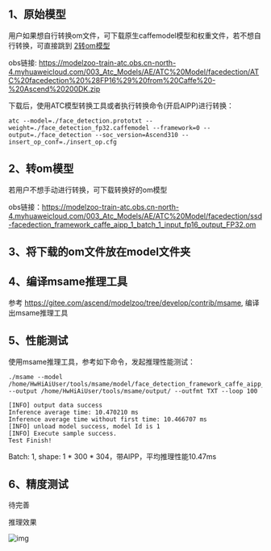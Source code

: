 ## 1、原始模型
用户如果想自行转换om文件，可下载原生caffemodel模型和权重文件，若不想自行转换，可直接跳到 [2转om模型](#转om模型) 

obs链接: https://modelzoo-train-atc.obs.cn-north-4.myhuaweicloud.com/003_Atc_Models/AE/ATC%20Model/facedection/ATC%20facedection%20%28FP16%29%20from%20Caffe%20-%20Ascend%20200DK.zip

下载后，使用ATC模型转换工具或者执行转换命令(开启AIPP)进行转换：
```
atc --model=./face_detection.prototxt --weight=./face_detection_fp32.caffemodel --framework=0 --output=./face_detection --soc_version=Ascend310 --insert_op_conf=./insert_op.cfg
```


## 2、转om模型
若用户不想手动进行转换，可下载转换好的om模型

obs链接：https://modelzoo-train-atc.obs.cn-north-4.myhuaweicloud.com/003_Atc_Models/AE/ATC%20Model/facedection/ssd-facedection_framework_caffe_aipp_1_batch_1_input_fp16_output_FP32.om


## 3、将下载的om文件放在model文件夹

## 4、编译msame推理工具
参考 https://gitee.com/ascend/modelzoo/tree/develop/contrib/msame, 编译出msame推理工具

## 5、性能测试
使用msame推理工具，参考如下命令，发起推理性能测试： 

```
./msame --model /home/HwHiAiUser/tools/msame/model/face_detection_framework_caffe_aipp_1_batch_1_input_fp32_output_FP16.om --output /home/HwHiAiUser/tools/msame/output/ --outfmt TXT --loop 100
```
```
[INFO] output data success
Inference average time: 10.470210 ms
Inference average time without first time: 10.466707 ms
[INFO] unload model success, model Id is 1
[INFO] Execute sample success.
Test Finish!
```
Batch: 1, shape: 1 * 300 * 304，带AIPP，平均推理性能10.47ms

## 6、精度测试
待完善

推理效果



 ![img](C:/Users/83395/AppData/Roaming/WeLink/UserData//tixuan@da22f5115b0_c20663722d087bb57d8cc2f8c180d159/ReceiveFiles/originalImgfiles/08281691-0233-4419-f611-2cf65624d5d8.png) 

